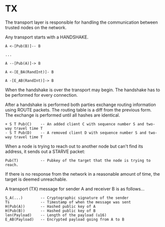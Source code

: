 # TX

The transport layer is responsible for handling the communication between trusted nodes on the network.

Any transport starts with a HANDSHAKE.

```
A <-[Pub(B)]-- B

...

A --[Pub(A)]-> B

A <-[E_BA(RandInt)]- B

A -[E_AB(RandInt)]-> B
```

When the handshake is over the transport may begin. The handshake has to be performed for every connection.

After a handshake is performed both parties exchange routing information using ROUTE packets. The routing table is a diff from the previous form. The exchange is performed until all hashes are identical.

```
+ S T Pub(C)    -- An added client C with sequence number S and two-way travel time T
- S T Pub(D)    -- A removed client D with sequence number S and two-way travel time T
```

When a node is trying to reach out to another node but can't find its address, it sends out a STARVE packet:

```
Pub(T)          -- Pubkey of the target that the node is trying to reach.
```

If there is no response from the network in a reasonable amount of time, the target is deemed unreachable.

A transport (TX) message for sender A and receiver B is as follows...

```
S_A(...)        -- Cryptographic signature of the sender
Ts              -- Timestamp of when the message was sent
H(Pub(A))       -- Hashed public key of A
H(Pub(B))       -- Hashed public key of B
len(Payload)    -- Length of the payload (u16)
E_AB(Payload)   -- Encrypted payload going from A to B
```
